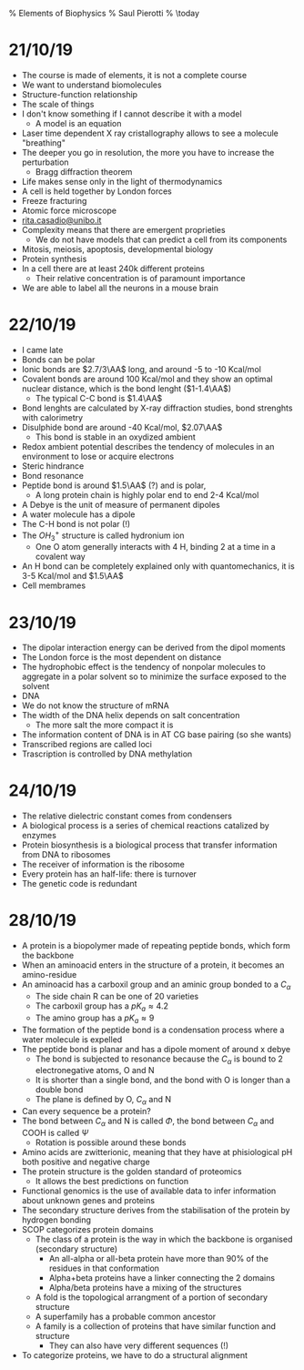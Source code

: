 % Elements of Biophysics
% Saul Pierotti
% \today

# 21/10/19
* The course is made of elements, it is not a complete course
* We want to understand biomolecules
* Structure-function relationship
* The scale of things
* I don't know something if I cannot describe it with a model
	* A model is an equation
* Laser time dependent X ray cristallography allows to see a molecule "breathing"
* The deeper you go in resolution, the more you have to increase the perturbation
	* Bragg diffraction theorem
* Life makes sense only in the light of thermodynamics
* A cell is held together by London forces
* Freeze fracturing
* Atomic force microscope
* rita.casadio@unibo.it
* Complexity means that there are emergent proprieties
	* We do not have models that can predict a cell from its components
* Mitosis, meiosis, apoptosis, developmental biology
* Protein synthesis
* In a cell there are at least 240k different proteins
	* Their relative concentration is of paramount importance
* We are able to label all the neurons in a mouse brain

# 22/10/19
* I came late
* Bonds can be polar
* Ionic bonds are $2.7/3\AA$ long, and around -5 to -10 Kcal/mol
* Covalent bonds are around 100 Kcal/mol and they show an optimal nuclear distance, which is the bond lenght ($1-1.4\AA$)
	* The typical C-C bond is $1.4\AA$
* Bond lenghts are calculated by X-ray diffraction studies, bond strenghts with calorimetry
* Disulphide bond are around -40 Kcal/mol, $2.07\AA$
	* This bond is stable in an oxydized ambient
* Redox ambient potential describes the tendency of molecules in an environment to lose or acquire electrons
* Steric hindrance
* Bond resonance
* Peptide bond is around $1.5\AA$ (?) and is polar, 
	* A long protein chain is highly polar end to end 2-4 Kcal/mol
* A Debye is the unit of measure of permanent dipoles
* A water molecule has a dipole
* The C-H bond is not polar (!)
* The $OH_3^+$ structure is called hydronium ion
	* One O atom generally interacts with 4 H, binding 2 at a time in a covalent way
* An H bond can be completely explained only with quantomechanics, it is 3-5 Kcal/mol and $1.5\AA$
* Cell membrames

# 23/10/19
* The dipolar interaction energy can be derived from the dipol moments
* The London force is the most dependent on distance
* The hydrophobic effect is the tendency of nonpolar molecules to aggregate in a polar solvent so to minimize the surface exposed to the solvent
* DNA
* We do not know the structure of mRNA
* The width of the DNA helix depends on salt concentration
	* The more salt the more compact it is
* The information content of DNA is in AT CG base pairing (so she wants)
* Transcribed regions are called loci
* Trascription is controlled by DNA methylation

# 24/10/19
* The relative dielectric constant comes from condensers
* A biological process is a series of chemical reactions catalized by enzymes
* Protein biosynthesis is a biological process that transfer information from DNA to ribosomes
* The receiver of information is the ribosome
* Every protein has an half-life: there is turnover
* The genetic code is redundant

# 28/10/19
* A protein is a biopolymer made of repeating peptide bonds, which form the backbone
* When an aminoacid enters in the structure of a protein, it becomes an amino-residue
* An aminoacid has a carboxil group and an aminic group bonded to a $C_\alpha$
	* The side chain R can be one of 20 varieties
	* The carboxil group has a $pK_a \approx 4.2$
	* The amino group has a $pK_a \approx 9$
* The formation of the peptide bond is a condensation process where a water molecule is expelled
* The peptide bond is planar and has a dipole moment of around x debye
	* The bond is subjected to resonance because the $C_\alpha$ is bound to 2 electronegative atoms, O and N
	* It is shorter than a single bond, and the bond with O is longer than a double bond
	* The plane is defined by O, $C_\alpha$ and N
* Can every sequence be a protein?
* The bond between $C_\alpha$ and N is called $\Phi$, the bond between $C_\alpha$ and COOH is called $\Psi$
	* Rotation is possible around these bonds
* Amino acids are zwitterionic, meaning that they have at phisiological pH both positive and negative charge
* The protein structure is the golden standard of proteomics
	* It allows the best predictions on function
* Functional genomics is the use of available data to infer information about unknown genes and proteins
* The secondary structure derives from the stabilisation of the protein by hydrogen bonding
* SCOP categorizes protein domains
	* The class of a protein is the way in which the backbone is organised (secondary structure)
		* An all-alpha or all-beta protein have more than 90% of the residues in that conformation
		* Alpha+beta proteins have a linker connecting the 2 domains
		* Alpha/beta proteins have a mixing of the structures
	* A fold is the topological arrangment of a portion of secondary structure
	* A superfamily has a probable common ancestor
	* A family is a collection of proteins that have similar function and structure
		* They can also have very different sequences (!)
* To categorize proteins, we have to do a structural alignment

